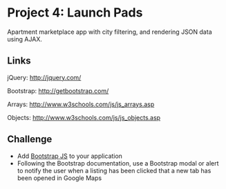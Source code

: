 # Project 4: Launch Pads

Apartment marketplace app with city filtering, and rendering JSON data using AJAX.

## Links

jQuery: http://jquery.com/

Bootstrap: http://getbootstrap.com/

Arrays: http://www.w3schools.com/js/js_arrays.asp

Objects: http://www.w3schools.com/js/js_objects.asp

## Challenge
* Add [Bootstrap JS](https://maxcdn.bootstrapcdn.com/bootstrap/3.3.5/js/bootstrap.min.js) to your application
* Following the Bootstrap documentation, use a Bootstrap modal or alert to notify the user when a listing has been clicked that a new tab has been opened in Google Maps


